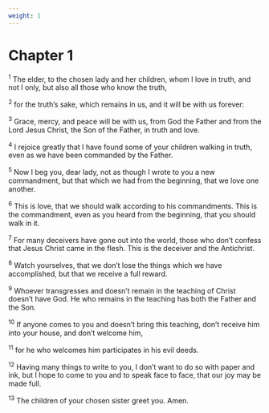 ```yaml
---
weight: 1
---
```


# Chapter 1

<sup>1</sup> The elder, to the chosen lady and her children, whom I love in truth, and not I only, but also all those who know the truth, 

<sup>2</sup> for the truth’s sake, which remains in us, and it will be with us forever: 

<sup>3</sup> Grace, mercy, and peace will be with us, from God the Father and from the Lord Jesus Christ, the Son of the Father, in truth and love. 

<sup>4</sup> I rejoice greatly that I have found some of your children walking in truth, even as we have been commanded by the Father. 

<sup>5</sup> Now I beg you, dear lady, not as though I wrote to you a new commandment, but that which we had from the beginning, that we love one another. 

<sup>6</sup> This is love, that we should walk according to his commandments. This is the commandment, even as you heard from the beginning, that you should walk in it. 

<sup>7</sup> For many deceivers have gone out into the world, those who don’t confess that Jesus Christ came in the flesh. This is the deceiver and the Antichrist. 

<sup>8</sup> Watch yourselves, that we don’t lose the things which we have accomplished, but that we receive a full reward. 

<sup>9</sup> Whoever transgresses and doesn’t remain in the teaching of Christ doesn’t have God. He who remains in the teaching has both the Father and the Son. 

<sup>10</sup> If anyone comes to you and doesn’t bring this teaching, don’t receive him into your house, and don’t welcome him, 

<sup>11</sup> for he who welcomes him participates in his evil deeds. 

<sup>12</sup> Having many things to write to you, I don’t want to do so with paper and ink, but I hope to come to you and to speak face to face, that our joy may be made full. 

<sup>13</sup> The children of your chosen sister greet you. Amen. 

